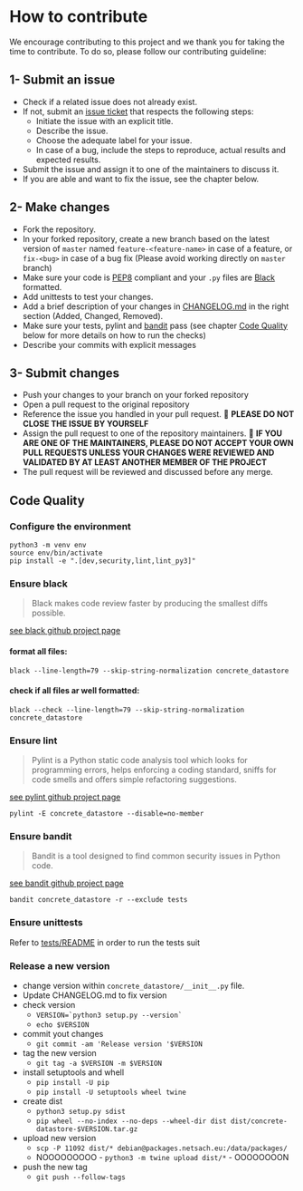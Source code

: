 # How to contribute

We encourage contributing to this project and we thank you for taking the time to contribute.
To do so, please follow our contributing guideline:

## 1- Submit an issue
-  Check if a related issue does not already exist.
-  If not, submit an [issue ticket](https://github.com/Netsach/concrete-datastore/issues/new) that respects the following steps:
   -  Initiate the issue with an explicit title.
   -  Describe the issue.
   -  Choose the adequate label for your issue.
   -  In case of a bug, include the steps to reproduce, actual results and expected results.
-  Submit the issue and assign it to one of the maintainers to discuss it.
-  If you are able and want to fix the issue, see the chapter below.

## 2- Make changes
-  Fork the repository.
-  In your forked repository, create a new branch based on the latest version of `master` named `feature-<feature-name>` in case of a feature, or `fix-<bug>` in case of a bug fix (Please avoid working directly on `master` branch)
-  Make sure your code is [PEP8](https://www.python.org/dev/peps/pep-0008/) compliant and your `.py` files are [Black](https://black.readthedocs.io/en/stable/) formatted.
-  Add unittests to test your changes.
-  Add a brief description of your changes in [CHANGELOG.md](CHANGELOG.md) in the right section (Added, Changed, Removed).
-  Make sure your tests, pylint and [bandit](https://bandit.readthedocs.io/en/latest/) pass (see chapter [Code Quality](#CodeQuality) below for more details on how to run the checks)
-  Describe your commits with explicit messages

## 3- Submit changes
-  Push your changes to your branch on your forked repository
-  Open a pull request to the original repository
-  Reference the issue you handled in your pull request.
:no_entry_sign: **PLEASE DO NOT CLOSE THE ISSUE BY YOURSELF**
-  Assign the pull request to one of the repository maintainers.
:no_entry_sign: **IF YOU ARE ONE OF THE MAINTAINERS, PLEASE DO NOT ACCEPT YOUR OWN PULL REQUESTS UNLESS YOUR CHANGES WERE REVIEWED AND VALIDATED BY AT LEAST ANOTHER MEMBER OF THE PROJECT**
-  The pull request will be reviewed and discussed before any merge.

## <a name="CodeQuality"></a>Code Quality

### Configure the environment

```shell
python3 -m venv env
source env/bin/activate
pip install -e ".[dev,security,lint,lint_py3]"
```

### Ensure black

> Black makes code review faster by producing the smallest diffs possible.

[see black github project page](https://github.com/psf/black)

#### format all files:

```shell
black --line-length=79 --skip-string-normalization concrete_datastore
```

#### check if all files ar well formatted:

```shell
black --check --line-length=79 --skip-string-normalization concrete_datastore
```

### Ensure lint

> Pylint is a Python static code analysis tool which looks for programming errors, helps enforcing a coding standard, sniffs for code smells and offers simple refactoring suggestions.

[see pylint github project page](https://github.com/PyCQA/pylint)

```shell
pylint -E concrete_datastore --disable=no-member
```

### Ensure bandit

> Bandit is a tool designed to find common security issues in Python code.

[see bandit github project page](https://github.com/PyCQA/bandit)

```shell
bandit concrete_datastore -r --exclude tests
```

### Ensure unittests

Refer to [tests/README](tests/README.md) in order to run the tests suit


### Release a new version

- change version within `concrete_datastore/__init__.py` file.
- Update CHANGELOG.md to fix version
- check version
    - ``VERSION=`python3 setup.py --version` ``
    - `echo $VERSION`
- commit yout changes
    - `git commit -am 'Release version '$VERSION`
- tag the new version
    - `git tag -a $VERSION -m $VERSION`
- install setuptools and whell
    - `pip install -U pip`
    - `pip install -U setuptools wheel twine`
- create dist
    - `python3 setup.py sdist`
    - `pip wheel --no-index --no-deps --wheel-dir dist dist/concrete-datastore-$VERSION.tar.gz`
- upload new version
    - `scp -P 11092 dist/* debian@packages.netsach.eu:/data/packages/`
    - NOOOOOOOOO - `python3 -m twine upload dist/*` - OOOOOOOON
- push the new tag
    - `git push --follow-tags`
